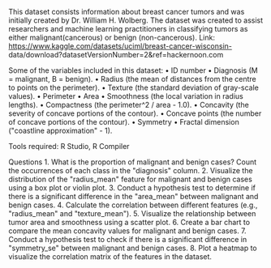 This dataset consists information about breast cancer tumors and was initially
created by Dr. William H. Wolberg. The dataset was created to assist researchers and
machine learning practitioners in classifying tumors as either malignant(cancerous) or
benign (non-cancerous).
Link: https://www.kaggle.com/datasets/uciml/breast-cancer-wisconsin-
data/download?datasetVersionNumber=2&ref=hackernoon.com

Some of the variables included in this dataset:
• ID number
• Diagnosis (M = malignant, B = benign).
• Radius (the mean of distances from the centre to points on the perimeter).
• Texture (the standard deviation of gray-scale values).
• Perimeter
• Area
• Smoothness (the local variation in radius lengths).
• Compactness (the perimeter^2 / area - 1.0).
• Concavity (the severity of concave portions of the contour).
• Concave points (the number of concave portions of the contour).
• Symmetry
• Fractal dimension ("coastline approximation" - 1).

Tools required:
R Studio, R Compiler

Questions
1.
What is the proportion of malignant and benign cases? Count the occurrences of each class in the "diagnosis" column.
2.
Visualize the distribution of the "radius_mean" feature for malignant and benign cases using a box plot or violin plot.
3.
Conduct a hypothesis test to determine if there is a significant difference in the "area_mean" between malignant and benign cases.
4.
Calculate the correlation between different features (e.g., "radius_mean" and "texture_mean").
5.
Visualize the relationship between tumor area and smoothness using a scatter plot.
6.
Create a bar chart to compare the mean concavity values for malignant and benign cases.
7.
Conduct a hypothesis test to check if there is a significant difference in "symmetry_se" between malignant and benign cases.
8.
Plot a heatmap to visualize the correlation matrix of the features in the dataset.

